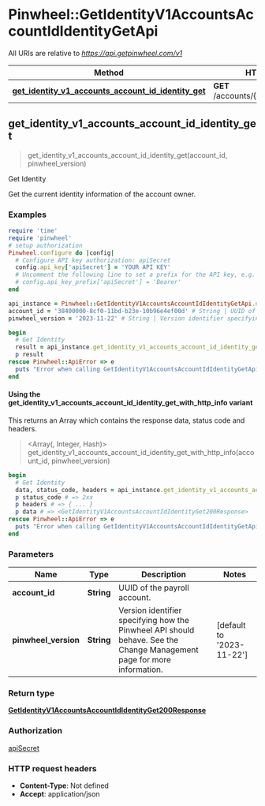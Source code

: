 # Pinwheel::GetIdentityV1AccountsAccountIdIdentityGetApi

All URIs are relative to *https://api.getpinwheel.com/v1*

| Method | HTTP request | Description |
| ------ | ------------ | ----------- |
| [**get_identity_v1_accounts_account_id_identity_get**](GetIdentityV1AccountsAccountIdIdentityGetApi.md#get_identity_v1_accounts_account_id_identity_get) | **GET** /accounts/{account_id}/identity | Get Identity |


## get_identity_v1_accounts_account_id_identity_get

> <GetIdentityV1AccountsAccountIdIdentityGet200Response> get_identity_v1_accounts_account_id_identity_get(account_id, pinwheel_version)

Get Identity

Get the current identity information of the account owner.

### Examples

```ruby
require 'time'
require 'pinwheel'
# setup authorization
Pinwheel.configure do |config|
  # Configure API key authorization: apiSecret
  config.api_key['apiSecret'] = 'YOUR API KEY'
  # Uncomment the following line to set a prefix for the API key, e.g. 'Bearer' (defaults to nil)
  # config.api_key_prefix['apiSecret'] = 'Bearer'
end

api_instance = Pinwheel::GetIdentityV1AccountsAccountIdIdentityGetApi.new
account_id = '38400000-8cf0-11bd-b23e-10b96e4ef00d' # String | UUID of the payroll account.
pinwheel_version = '2023-11-22' # String | Version identifier specifying how the Pinwheel API should behave. See the Change Management page for more information.

begin
  # Get Identity
  result = api_instance.get_identity_v1_accounts_account_id_identity_get(account_id, pinwheel_version)
  p result
rescue Pinwheel::ApiError => e
  puts "Error when calling GetIdentityV1AccountsAccountIdIdentityGetApi->get_identity_v1_accounts_account_id_identity_get: #{e}"
end
```

#### Using the get_identity_v1_accounts_account_id_identity_get_with_http_info variant

This returns an Array which contains the response data, status code and headers.

> <Array(<GetIdentityV1AccountsAccountIdIdentityGet200Response>, Integer, Hash)> get_identity_v1_accounts_account_id_identity_get_with_http_info(account_id, pinwheel_version)

```ruby
begin
  # Get Identity
  data, status_code, headers = api_instance.get_identity_v1_accounts_account_id_identity_get_with_http_info(account_id, pinwheel_version)
  p status_code # => 2xx
  p headers # => { ... }
  p data # => <GetIdentityV1AccountsAccountIdIdentityGet200Response>
rescue Pinwheel::ApiError => e
  puts "Error when calling GetIdentityV1AccountsAccountIdIdentityGetApi->get_identity_v1_accounts_account_id_identity_get_with_http_info: #{e}"
end
```

### Parameters

| Name | Type | Description | Notes |
| ---- | ---- | ----------- | ----- |
| **account_id** | **String** | UUID of the payroll account. |  |
| **pinwheel_version** | **String** | Version identifier specifying how the Pinwheel API should behave. See the Change Management page for more information. | [default to &#39;2023-11-22&#39;] |

### Return type

[**GetIdentityV1AccountsAccountIdIdentityGet200Response**](GetIdentityV1AccountsAccountIdIdentityGet200Response.md)

### Authorization

[apiSecret](../README.md#apiSecret)

### HTTP request headers

- **Content-Type**: Not defined
- **Accept**: application/json

